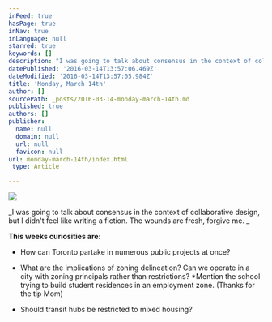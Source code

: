 ```yaml
---
inFeed: true
hasPage: true
inNav: true
inLanguage: null
starred: true
keywords: []
description: "I was going to talk about consensus in the context of collaborative design, but I didn't feel like writing a fiction. The wounds are fresh, forgive me.\_"
datePublished: '2016-03-14T13:57:06.469Z'
dateModified: '2016-03-14T13:57:05.984Z'
title: 'Monday, March 14th'
author: []
sourcePath: _posts/2016-03-14-monday-march-14th.md
published: true
authors: []
publisher:
  name: null
  domain: null
  url: null
  favicon: null
url: monday-march-14th/index.html
_type: Article

---
```

![](https://the-grid-user-content.s3-us-west-2.amazonaws.com/663d631e-51c4-496d-aa14-f024d49d7dc9.jpg)

_I was going to talk about consensus in the context of collaborative design, but I didn't feel like writing a fiction. The wounds are fresh, forgive me. _

**This weeks curiosities are:**

- How can Toronto partake in numerous public projects at once? 

- What are the implications of zoning delineation? Can we operate in a city with zoning principals rather than restrictions? \*Mention the school trying to build student residences in an employment zone. (Thanks for the tip Mom)

- Should transit hubs be restricted to mixed housing?